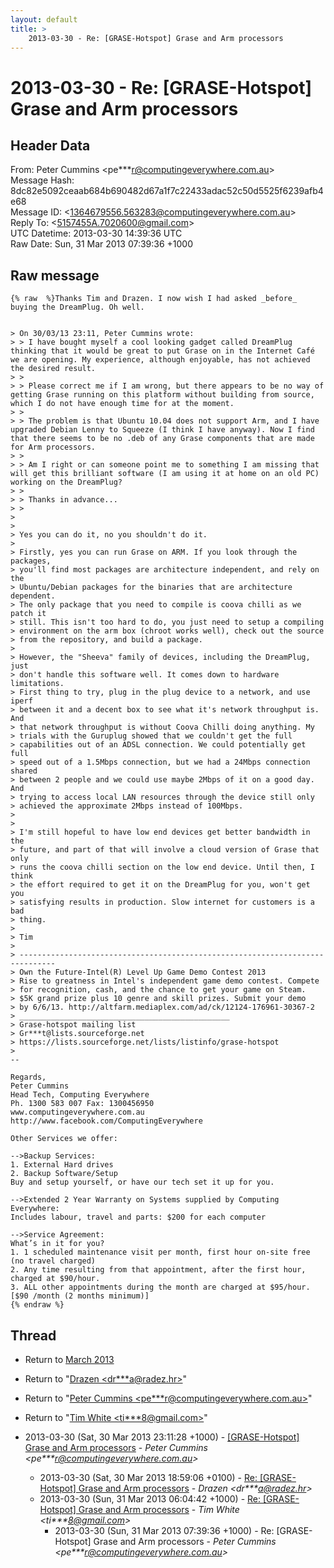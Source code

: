 ```yaml
---
layout: default
title: >
    2013-03-30 - Re: [GRASE-Hotspot] Grase and Arm processors
---
```


# 2013-03-30 - Re: [GRASE-Hotspot] Grase and Arm processors

## Header Data

From: Peter Cummins \<pe***r@computingeverywhere.com.au\><br>
Message Hash: 8dc82e5092ceaab684b690482d67a1f7c22433adac52c50d5525f6239afb4e68<br>
Message ID: \<1364679556.563283@computingeverywhere.com.au\><br>
Reply To: \<5157455A.7020600@gmail.com\><br>
UTC Datetime: 2013-03-30 14:39:36 UTC<br>
Raw Date: Sun, 31 Mar 2013 07:39:36 +1000<br>

## Raw message

```
{% raw  %}Thanks Tim and Drazen. I now wish I had asked _before_ buying the DreamPlug. Oh well.


> On 30/03/13 23:11, Peter Cummins wrote:
> > I have bought myself a cool looking gadget called DreamPlug thinking that it would be great to put Grase on in the Internet Café we are opening. My experience, although enjoyable, has not achieved the desired result.
> >
> > Please correct me if I am wrong, but there appears to be no way of getting Grase running on this platform without building from source, which I do not have enough time for at the moment.
> >
> > The problem is that Ubuntu 10.04 does not support Arm, and I have upgraded Debian Lenny to Squeeze (I think I have anyway). Now I find that there seems to be no .deb of any Grase components that are made for Arm processors.
> >
> > Am I right or can someone point me to something I am missing that will get this brilliant software (I am using it at home on an old PC) working on the DreamPlug?
> >
> > Thanks in advance...
> >
> 
> 
> Yes you can do it, no you shouldn't do it.
> 
> Firstly, yes you can run Grase on ARM. If you look through the packages, 
> you'll find most packages are architecture independent, and rely on the 
> Ubuntu/Debian packages for the binaries that are architecture dependent. 
> The only package that you need to compile is coova chilli as we patch it 
> still. This isn't too hard to do, you just need to setup a compiling 
> environment on the arm box (chroot works well), check out the source 
> from the repository, and build a package.
> 
> However, the "Sheeva" family of devices, including the DreamPlug, just 
> don't handle this software well. It comes down to hardware limitations. 
> First thing to try, plug in the plug device to a network, and use iperf 
> between it and a decent box to see what it's network throughput is. And 
> that network throughput is without Coova Chilli doing anything. My 
> trials with the Guruplug showed that we couldn't get the full 
> capabilities out of an ADSL connection. We could potentially get full 
> speed out of a 1.5Mbps connection, but we had a 24Mbps connection shared 
> between 2 people and we could use maybe 2Mbps of it on a good day. And 
> trying to access local LAN resources through the device still only 
> achieved the approximate 2Mbps instead of 100Mbps.
> 
> 
> I'm still hopeful to have low end devices get better bandwidth in the 
> future, and part of that will involve a cloud version of Grase that only 
> runs the coova chilli section on the low end device. Until then, I think 
> the effort required to get it on the DreamPlug for you, won't get you 
> satisfying results in production. Slow internet for customers is a bad 
> thing.
> 
> Tim
> 
> ------------------------------------------------------------------------------
> Own the Future-Intel(R) Level Up Game Demo Contest 2013
> Rise to greatness in Intel's independent game demo contest. Compete 
> for recognition, cash, and the chance to get your game on Steam. 
> $5K grand prize plus 10 genre and skill prizes. Submit your demo 
> by 6/6/13. http://altfarm.mediaplex.com/ad/ck/12124-176961-30367-2
> _______________________________________________
> Grase-hotspot mailing list
> Gr***t@lists.sourceforge.net
> https://lists.sourceforge.net/lists/listinfo/grase-hotspot
> 
--

Regards,
Peter Cummins
Head Tech, Computing Everywhere
Ph. 1300 583 007 Fax: 1300456950
www.computingeverywhere.com.au
http://www.facebook.com/ComputingEverywhere
 
Other Services we offer:
 
-->Backup Services:
1. External Hard drives
2. Backup Software/Setup
Buy and setup yourself, or have our tech set it up for you.
 
-->Extended 2 Year Warranty on Systems supplied by Computing Everywhere:
Includes labour, travel and parts: $200 for each computer
 
-->Service Agreement:
What’s in it for you?
1. 1 scheduled maintenance visit per month, first hour on-site free (no travel charged)
2. Any time resulting from that appointment, after the first hour, charged at $90/hour.
3. ALL other appointments during the month are charged at $95/hour.
[$90 /month (2 months minimum)]
{% endraw %}
```

## Thread

+ Return to [March 2013](/archive/2013/03)

+ Return to "[Drazen <dr***a<span>@</span>radez.hr>](/authors/dr___a_at_radez_hr)"
+ Return to "[Peter Cummins <pe***r<span>@</span>computingeverywhere.com.au>](/authors/pe___r_at_computingeverywhere_com_au)"
+ Return to "[Tim White <ti***8<span>@</span>gmail.com>](/authors/ti___8_at_gmail_com)"

+ 2013-03-30 (Sat, 30 Mar 2013 23:11:28 +1000) - [[GRASE-Hotspot] Grase and Arm processors](/archive/2013/03/b2b3b31e772ab84fda7408e41421b3970936e4552248465bd80ca334b81676a1) - _Peter Cummins \<pe***r@computingeverywhere.com.au\>_
  + 2013-03-30 (Sat, 30 Mar 2013 18:59:06 +0100) - [Re: [GRASE-Hotspot] Grase and Arm processors](/archive/2013/03/8ca171640ae3b49f9c6b8e9fd4953e66c6866ddd8384122212133351393d2a8b) - _Drazen \<dr***a@radez.hr\>_
  + 2013-03-30 (Sun, 31 Mar 2013 06:04:42 +1000) - [Re: [GRASE-Hotspot] Grase and Arm processors](/archive/2013/03/4bd095f32011aa1f826919f92d34b7dc679e3557359cdfa0bde40e060d52817e) - _Tim White \<ti***8@gmail.com\>_
    + 2013-03-30 (Sun, 31 Mar 2013 07:39:36 +1000) - Re: [GRASE-Hotspot] Grase and Arm processors - _Peter Cummins \<pe***r@computingeverywhere.com.au\>_

